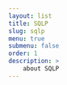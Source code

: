 ```yaml
---
layout: list
title: SQLP
slug: sqlp
menu: true
submenu: false
order: 1
description: >
    about SQLP
---
```

